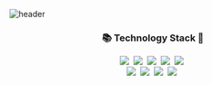 ![header](https://capsule-render.vercel.app/api?type=egg&color=66cc66&height=200&section=header&text=JISU%20KIM&fontSize=70&animation=blink&fontAlignY=35&desc=%20happy%20:-D&descAlignY=55&descAlign=65&fontColor=ffffe0)

<h3 align="center">📚 Technology Stack 🌱</h3>
<p align="center">
  <img src="https://img.shields.io/badge/-Python-blue"/>&nbsp
  <img src="https://img.shields.io/badge/-JavaScript-blueviolet"/>&nbsp  
  <img src="https://img.shields.io/badge/-HTML-orange"/>&nbsp
  <img src="https://img.shields.io/badge/-CSS-blue"/>&nbsp
  <img src="https://img.shields.io/badge/-JAVA-blue"/>&nbsp
  <br>
  <img src="https://img.shields.io/badge/-Django-brightgreen"/>&nbsp
  <img src="https://img.shields.io/badge/-Vue-brightgreen"/>&nbsp
  <img src="https://img.shields.io/badge/-React-brightviolet"/>&nbsp
  <img src="https://img.shields.io/badge/-MySQL-green"/>&nbsp

